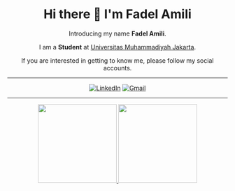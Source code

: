 <h1 align="center">Hi there 👋 I'm Fadel Amili</h1>

<div align="center">
Introducing my name <b>Fadel Amili</b>.

I am a **Student** at [Universitas Muhammadiyah Jakarta](https://umj.ac.id/).

If you are interested in getting to know me, please follow my social accounts.
</div>

-------

<p align="center">
  <a href="https://www.linkedin.com/in/fadel-amili/" target="_blank"><img src="https://img.shields.io/badge/LinkedIn-blue?style=for-the-badge&logo=linkedin&logoColor=white" alt="LinkedIn"></a>
  <a href="mailto:fadelamili11@gmail.com" target="_blank"><img src="https://img.shields.io/badge/Gmail-D14836?style=for-the-badge&logo=gmail&logoColor=white" alt="Gmail"></a>
</p>

-------

<p align="center">
<a href="https://github.com/fadel11-hub">
  <img height="180em" src="https://github-readme-stats-eight-theta.vercel.app/api?username=fadel11-hub&show_icons=true&theme=algolia&include_all_commits=true&count_private=true"/>
  <img height="180em" src="https://github-readme-stats-eight-theta.vercel.app/api/top-langs/?username=fadel11-hub&layout=compact&langs_count=8&theme=algolia"/>
</a>
</p>

